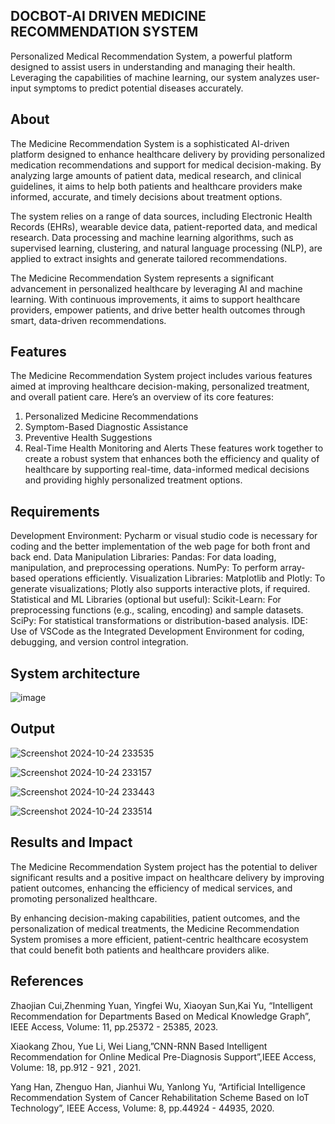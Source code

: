 ## DOCBOT-AI DRIVEN MEDICINE RECOMMENDATION SYSTEM
Personalized Medical Recommendation System, a powerful platform designed to assist users in understanding and managing their health. Leveraging the capabilities of machine learning, our system analyzes user-input symptoms to predict potential diseases accurately.

## About
The Medicine Recommendation System is a sophisticated AI-driven platform designed to enhance healthcare delivery by providing personalized medication recommendations and support for medical decision-making. By analyzing large amounts of patient data, medical research, and clinical guidelines, it aims to help both patients and healthcare providers make informed, accurate, and timely decisions about treatment options.

The system relies on a range of data sources, including Electronic Health Records (EHRs), wearable device data, patient-reported data, and medical research. Data processing and machine learning algorithms, such as supervised learning, clustering, and natural language processing (NLP), are applied to extract insights and generate tailored recommendations.

The Medicine Recommendation System represents a significant advancement in personalized healthcare by leveraging AI and machine learning. With continuous improvements, it aims to support healthcare providers, empower patients, and drive better health outcomes through smart, data-driven recommendations.

## Features
The Medicine Recommendation System project includes various features aimed at improving healthcare decision-making, personalized treatment, and overall patient care. Here’s an overview of its core features:
1. Personalized Medicine Recommendations
2. Symptom-Based Diagnostic Assistance
3. Preventive Health Suggestions
4. Real-Time Health Monitoring and Alerts
These features work together to create a robust system that enhances both the efficiency and quality of healthcare by supporting real-time, data-informed medical decisions and providing highly personalized treatment options.

## Requirements
Development Environment: Pycharm or visual studio code is necessary for coding and the better implementation of the web page for both front and back end.
Data Manipulation Libraries: Pandas: For data loading, manipulation, and preprocessing operations. NumPy: To perform array-based operations efficiently.
Visualization Libraries: Matplotlib and Plotly: To generate visualizations; Plotly also supports interactive plots, if required.
Statistical and ML Libraries (optional but useful): Scikit-Learn: For preprocessing functions (e.g., scaling, encoding) and sample datasets. SciPy: For statistical transformations or distribution-based analysis.
IDE: Use of VSCode as the Integrated Development Environment for coding, debugging, and version control integration.

## System architecture
![image](https://github.com/user-attachments/assets/6a407978-08bd-49b8-9457-db01e508b755)

## Output
![Screenshot 2024-10-24 233535](https://github.com/user-attachments/assets/4b1cec7a-d105-40d2-aab4-d1012a9e8331)

![Screenshot 2024-10-24 233157](https://github.com/user-attachments/assets/3e0c212b-e20d-47ad-a580-9a313b9c571f)

![Screenshot 2024-10-24 233443](https://github.com/user-attachments/assets/f6906e35-5888-4fe0-b104-36aaf5e01572)

![Screenshot 2024-10-24 233514](https://github.com/user-attachments/assets/bf1ef32e-205b-477e-91a8-6c454d7127fc)

## Results and Impact
The Medicine Recommendation System project has the potential to deliver significant results and a positive impact on healthcare delivery by improving patient outcomes, enhancing the efficiency of medical services, and promoting personalized healthcare.

By enhancing decision-making capabilities, patient outcomes, and the personalization of medical treatments, the Medicine Recommendation System promises a more efficient, patient-centric healthcare ecosystem that could benefit both patients and healthcare providers alike.

## References
Zhaojian Cui,Zhenming Yuan, Yingfei Wu, Xiaoyan Sun,Kai Yu, “Intelligent Recommendation for Departments Based on Medical Knowledge Graph”, IEEE Access,  Volume: 11, pp.25372 - 25385, 2023.

Xiaokang Zhou, Yue Li, Wei Liang,”CNN-RNN Based Intelligent Recommendation for Online Medical Pre-Diagnosis Support”,IEEE Access, Volume: 18, pp.912 - 921 , 2021.

Yang Han, Zhenguo Han, Jianhui Wu, Yanlong Yu, “Artificial Intelligence Recommendation System of Cancer Rehabilitation Scheme Based on IoT Technology”, IEEE Access, Volume: 8, pp.44924 - 44935, 2020.


